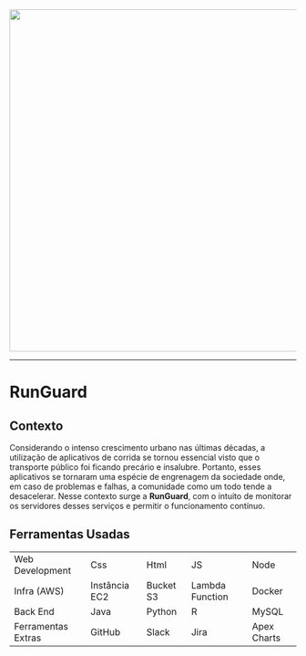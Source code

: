 <img src="SITE/API-LIMPA/web-data-viz/public/imagens/logo.png" width="600px">

<hr>

# RunGuard

## Contexto

Considerando o intenso crescimento urbano nas últimas décadas, a utilização de aplicativos de corrida se tornou essencial visto que o transporte público foi ficando precário e insalubre. Portanto, esses aplicativos se tornaram uma espécie de engrenagem da sociedade onde, em caso de problemas e falhas, a comunidade como um todo tende a desacelerar. 
Nesse contexto surge a **RunGuard**, com o intuito de monitorar os servidores desses serviços e permitir o funcionamento contínuo.

## Ferramentas Usadas

<table>
  <tr>
    <td>Web Development</td>
    <td>Css</td>
    <td>Html</td>
    <td>JS</td>
    <td>Node</td>
  </tr>
  <tr>
    <td>Infra (AWS)</td>
    <td>Instância EC2</td>
    <td>Bucket S3</td>
    <td>Lambda Function</td>
    <td>Docker</td>
  </tr>
  <tr>
    <td>Back End</td>
    <td>Java</td>
    <td>Python</td>
    <td>R</td>
    <td>MySQL</td>
  </tr>
  <tr>
    <td>Ferramentas Extras</td>
    <td>GitHub</td>
    <td>Slack</td>
    <td>Jira</td>
    <td>Apex Charts</td>
  </tr>
</table>
